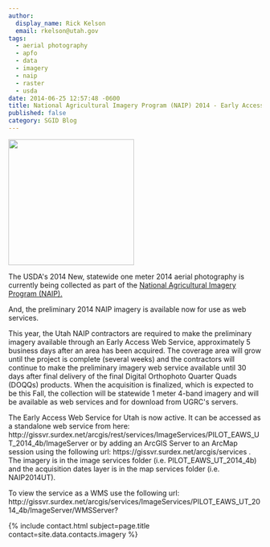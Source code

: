 ```yaml
---
author:
  display_name: Rick Kelson
  email: rkelson@utah.gov
tags:
  - aerial photography
  - apfo
  - data
  - imagery
  - naip
  - raster
  - usda
date: 2014-06-25 12:57:48 -0600
title: National Agricultural Imagery Program (NAIP) 2014 - Early Access Web Service
published: false
category: SGID Blog
---
```


<p><a href="{% link images/NAIP2014_RGB-CIR.jpg %}"><img src="{% link images/NAIP2014_RGB-CIR.jpg %}" alt="" title="PLSSapp" width="250" height="250" class="inline-text-left" /></a></p>
<p>The USDA's 2014 New, statewide one meter 2014 aerial photography is currently being collected as part of the <a href="https://www.fsa.usda.gov/programs-and-services/aerial-photography/imagery-programs/naip-imagery/index" target="_blank" rel="noopener">National Agricultural Imagery Program (NAIP).</a> </p>
<p>And, the preliminary 2014 NAIP imagery is available now for use as web services.</p>
<p>This year, the Utah NAIP contractors are required to make the preliminary imagery available through an Early Access Web Service, approximately 5 business days after an area has been acquired. The coverage area will grow until the project is complete (several weeks) and the contractors will continue to make the preliminary imagery web service available until 30 days after final delivery of the final Digital Orthophoto Quarter Quads (DOQQs) products. When the acquisition is finalized, which is expected to be this Fall, the collection will be statewide 1 meter 4-band imagery and will be available as web services and for download from UGRC's servers.</p>
<p>The Early Access Web Service for Utah is now active.  It can be accessed as a standalone web service from here: http://gissvr.surdex.net/arcgis/rest/services/ImageServices/PILOT_EAWS_UT_2014_4b/ImageServer or by adding an ArcGIS Server to an ArcMap session using the following url: https://gissvr.surdex.net/arcgis/services . The imagery is in the image services folder (i.e. PILOT_EAWS_UT_2014_4b) and the acquisition dates layer is in the map services folder (i.e. NAIP2014UT).</p>
<p>To view the service as a WMS use the following url: http://gissvr.surdex.net/arcgis/services/ImageServices/PILOT_EAWS_UT_2014_4b/ImageServer/WMSServer?</p>
<p>{% include contact.html subject=page.title contact=site.data.contacts.imagery %}</p>
